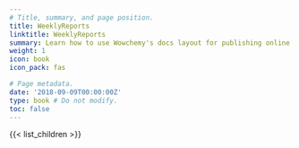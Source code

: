 ```yaml
---
# Title, summary, and page position.
title: WeeklyReports
linktitle: WeeklyReports
summary: Learn how to use Wowchemy's docs layout for publishing online courses, software documentation, and tutorials.
weight: 1
icon: book
icon_pack: fas

# Page metadata.
date: '2018-09-09T00:00:00Z'
type: book # Do not modify.
toc: false
---
```


{{< list_children >}}
